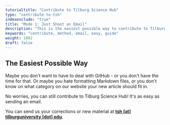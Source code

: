 ```yaml
---
tutorialtitle: "Contribute to Tilburg Science Hub"
type: "contribute-to-tsh"
indexexclude: "true"
title: "Mode 1: Just Shoot an Email"
description: "This is the easiest possible way to contribute to Tilburg Science Hub: send us your work!"
keywords: "contribute, method, email, easy, guide"
weight: 1002
draft: false
---
```


## The Easiest Possible Way

Maybe you don't want to have to deal with GitHub - or you don't have the time for that.
Or maybe you hate formatting Markdown files, or you don't know on what category on our website your new article should fit in.

No worries, you can still contribute to Tilburg Science Hub! It's as easy as sending an email.

You can send us your corrections or new material at **[tsh [at] tilburguniversity [dot] edu](mailto:tsh@tilburguniversity.edu)**.
